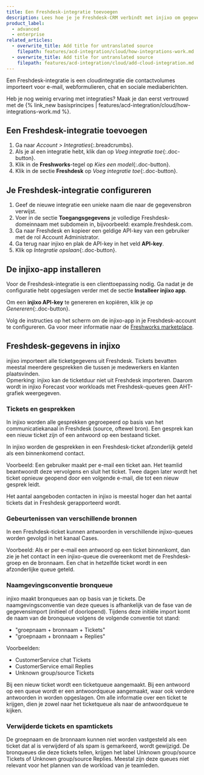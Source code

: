 ```yaml
---
title: Een Freshdesk-integratie toevoegen
description: Lees hoe je je Freshdesk-CRM verbindt met injixo om gegevens te importeren.
product_label:
  - advanced
  - enterprise
related_articles:
  - overwrite_title: Add title for untranslated source
    filepath: features/acd-integration/cloud/how-integrations-work.md
  - overwrite_title: Add title for untranslated source
    filepath: features/acd-integration/cloud/add-cloud-integration.md
---
```


Een Freshdesk-integratie is een cloudintegratie die contactvolumes importeert voor e-mail, webformulieren, chat en sociale mediaberichten.

Heb je nog weinig ervaring met integraties? Maak je dan eerst vertrouwd met de {% link_new basisprincipes | features/acd-integration/cloud/how-integrations-work.md %}.

## Een Freshdesk-integratie toevoegen

1. Ga naar _Account > Integraties_{:.breadcrumbs}.
2. Als je al een integratie hebt, klik dan op _Voeg integratie toe_{:.doc-button}.
3. Klik in de **Freshworks**-tegel op _Kies een model_{:.doc-button}.
4. Klik in de sectie **Freshdesk** op _Voeg integratie toe_{:.doc-button}.

## Je Freshdesk-integratie configureren

1. Geef de nieuwe integratie een unieke naam die naar de gegevensbron verwijst.
2. Voer in de sectie **Toegangsgegevens** je volledige Freshdesk-domeinnaam met subdomein in, bijvoorbeeld: example.freshdesk.com.
3. Ga naar Freshdesk en kopieer een geldige API-key van een gebruiker met de rol Account Administrator.
4. Ga terug naar injixo en plak de API-key in het veld **API-key**.
5. Klik op _Integratie opslaan_{:.doc-button}. 

## De injixo-app installeren

Voor de Freshdesk-integratie is een clienttoepassing nodig. Ga nadat je de configuratie hebt opgeslagen verder met de sectie **Installeer injixo app**.

Om een **injixo API-key** te genereren en kopiëren, klik je op _Genereren_{:.doc-button}.

Volg de instructies op het scherm om de injixo-app in je Freshdesk-account te configureren. Ga voor meer informatie naar de [Freshworks marketplace](https://www.freshworks.com/apps/freshdesk/injixo_connect).

## Freshdesk-gegevens in injixo

injixo importeert alle ticketgegevens uit Freshdesk. Tickets bevatten meestal meerdere gesprekken die tussen je medewerkers en klanten plaatsvinden.<br>
Opmerking: injixo kan de ticketduur niet uit Freshdesk importeren. Daarom wordt in injixo Forecast voor workloads met Freshdesk-queues geen AHT-grafiek weergegeven.

### Tickets en gesprekken

In injixo worden alle gesprekken gegroepeerd op basis van het communicatiekanaal in Freshdesk (source, oftewel bron). Een gesprek kan een nieuw ticket zijn of een antwoord op een bestaand ticket.

In injixo worden de gesprekken in een Freshdesk-ticket afzonderlijk geteld als een binnenkomend contact.

Voorbeeld: Een gebruiker maakt per e-mail een ticket aan. Het teamlid beantwoordt deze vervolgens en sluit het ticket. Twee dagen later wordt het ticket opnieuw geopend door een volgende e-mail, die tot een nieuw gesprek leidt.

Het aantal aangeboden contacten in injixo is meestal hoger dan het aantal tickets dat in Freshdesk gerapporteerd wordt.

### Gebeurtenissen van verschillende bronnen

In een Freshdesk-ticket kunnen antwoorden in verschillende injixo-queues worden gevolgd in het kanaal Cases.

Voorbeeld: Als er per e-mail een antwoord op een ticket binnenkomt, dan zie je het contact in een injixo-queue die overeenkomt met de Freshdesk-groep en de bronnaam. Een chat in hetzelfde ticket wordt in een afzonderlijke queue geteld.

### Naamgevingsconventie bronqueue

injixo maakt bronqueues aan op basis van je tickets. De naamgevingsconventie van deze queues is afhankelijk van de fase van de gegevensimport (initieel of doorlopend). Tijdens deze initiële import komt de naam van de bronqueue volgens de volgende conventie  tot stand:

- "groepnaam + bronnaam + Tickets"
- "groepnaam + bronnaam + Replies"

Voorbeelden:

- CustomerService chat Tickets
- CustomerService email Replies
- Unknown group/source Tickets

Bij een nieuw ticket wordt een ticketqueue aangemaakt. Bij een antwoord op een queue wordt er een antwoordqueue aangemaakt, waar ook verdere antwoorden in worden opgeslagen. Om alle informatie over een ticket te krijgen, dien je zowel naar het ticketqueue als naar de antwoordqueue te kijken.

### Verwijderde tickets en spamtickets

De groepnaam en de bronnaam kunnen niet worden vastgesteld als een ticket dat al is verwijderd of als spam is gemarkeerd, wordt gewijzigd. De bronqueues die deze tickets tellen, krijgen het label Unknown group/source Tickets of Unknown group/source Replies. Meestal zijn deze queues niet relevant voor het plannen van de workload van je teamleden.
